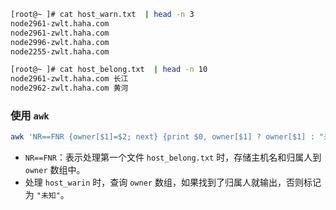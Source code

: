 



```bash
[root@~ ]# cat host_warn.txt  | head -n 3
node2961-zwlt.haha.com
node2961-zwlt.haha.com
node2996-zwlt.haha.com
node2255-zwlt.haha.com

[root@~ ]# cat host_belong.txt  | head -n 10
node2961-zwlt.haha.com 长江
node2962-zwlt.haha.com 黄河
```

###  使用 `awk`

```bash
awk 'NR==FNR {owner[$1]=$2; next} {print $0, owner[$1] ? owner[$1] : "未知"}' host_belong.txt host_warn.txt > host_warn_with_owner.txt
```
- `NR==FNR`：表示处理第一个文件 `host_belong.txt` 时，存储主机名和归属人到 `owner` 数组中。
- 处理 `host_warin` 时，查询 `owner` 数组，如果找到了归属人就输出，否则标记为 `"未知"`。

